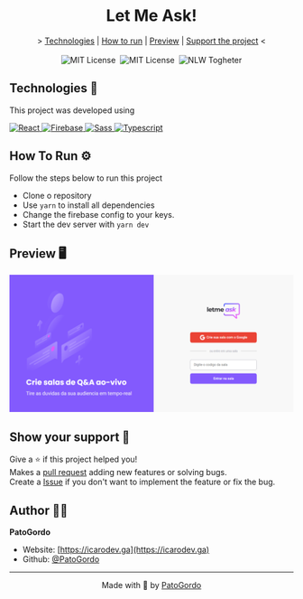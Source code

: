 <h1 align="center">Let Me Ask!</h1>

<div align="center">
  &gt;
    <a href="#Technologies-📓">Technologies</a> |
    <a href="#how-to-run-⚙️">How to run</a> | 
    <a href="#preview">Preview</a> | 
    <a href="#show-your-support-🤝">Support the project</a>
  &lt;
</div>

<br />

<div align="center">
  <img src="https://img.shields.io/static/v1?label=License&message=MIT&color=8257E5&labelColor=000000" alt="MIT License">
  &#8205;&#8205;
  <img src="https://img.shields.io/static/v1?label=Version&message=1.0&color=8257E5&labelColor=8257E5" alt="MIT License">
  &#8205;&#8205;
  <img src="https://img.shields.io/static/v1?label=NLW&message=06&color=000000&labelColor=8257E5" alt="NLW Togheter" />
</div>

## Technologies 📓

<p align="start">This project was developed using</p>

<div align="start">
  <a href="https://reactjs.org">
    <img alt="React" src="https://img.shields.io/badge/React-20232A?style=for-the-badge&logo=react&logoColor=61DAFB">
  </a>
  <a href="https://firebase.google.com/">
    <img alt="Firebase" src="https://img.shields.io/badge/firebase-ffca28?style=for-the-badge&logo=firebase&logoColor=white">
  </a>
  <a href="https://sass-lang.com/">
    <img alt="Sass" src="https://img.shields.io/badge/Sass-CC6699?style=for-the-badge&logo=sass&logoColor=white">
  </a>
  <a href="https://www.typescriptlang.org/">
    <img alt="Typescript" src="https://img.shields.io/badge/TypeScript-007ACC?style=for-the-badge&logo=typescript&logoColor=white">
  </a>
</div>

## How To Run ⚙️
Follow the steps below to run this project
- Clone o repository
- Use `yarn` to install all dependencies
- Change the firebase config to your keys.
- Start the dev server with `yarn dev`

## Preview 🖥️
<img src="https://raw.githubusercontent.com/PatoGordo/PatoGordo/main/Images/letmeask.patogordo.ga.png" alt="PatoGordo Let Me Ask Preview">

## Show your support 🤝

Give a ⭐️ if this project helped you!<br>
Makes a [pull request](https://github.com/PatoGordo/letmeask/pulls) adding new features or solving bugs. <br>
Create a [Issue](https://github.com/PatoGordo/Rocket-Launches/issues) if you don't want to implement the feature or fix the bug. <br>

## Author 🧑‍💻
**PatoGordo**
* Website: [https://icarodev.ga](https://icarodev.ga) <br>
* Github: [@PatoGordo](https://github.com/PatoGordo) <br>

***

<p align="center">Made with 💜 by <a href="https://github.com/PatoGordo" target="_blank">PatoGordo</a></p>